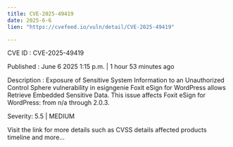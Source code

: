 ```yaml
---
title: CVE-2025-49419
date: 2025-6-6
lien: "https://cvefeed.io/vuln/detail/CVE-2025-49419"

---
```


CVE ID : CVE-2025-49419

Published :  June 6
2025
1:15 p.m. | 1 hour
53 minutes ago

Description : Exposure of Sensitive System Information to an Unauthorized Control Sphere vulnerability in esigngenie Foxit eSign for WordPress allows Retrieve Embedded Sensitive Data. This issue affects Foxit eSign for WordPress: from n/a through 2.0.3.

Severity: 5.5 | MEDIUM

Visit the link for more details
such as CVSS details
affected products
timeline
and more...
